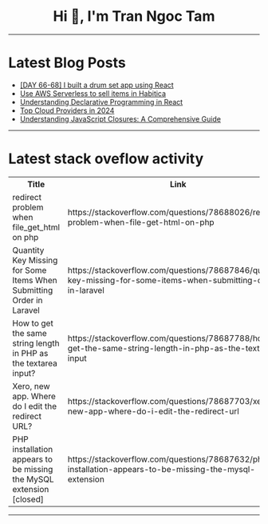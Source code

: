<h1 align="center">Hi 👋, I'm Tran Ngoc Tam</h1>

---

# Latest Blog Posts 
<!-- BLOG-POST-LIST:START -->
- [[DAY 66-68] I built a drum set app using React](https://dev.to/thomascansino/day-66-68-i-built-a-drum-set-app-using-react-4i19)
- [Use AWS Serverless to sell items in Habitica](https://dev.to/aws-builders/use-aws-serverless-to-sell-items-in-habitica-91)
- [Understanding Declarative Programming in React](https://dev.to/imabhinavdev/understanding-declarative-programming-in-react-197i)
- [Top Cloud Providers in 2024](https://dev.to/devops_den/top-cloud-providers-in-2024-fne)
- [Understanding JavaScript Closures: A Comprehensive Guide](https://dev.to/mukeshb/understanding-javascript-closures-a-comprehensive-guide-306p)
<!-- BLOG-POST-LIST:END -->

---

# Latest stack oveflow activity
<table>
  <tr><th>Title</th><th>Link</th></tr>
  <!-- STACKOVERFLOW:START --><tr><td>redirect problem when file_get_html on php</td><td>https://stackoverflow.com/questions/78688026/redirect-problem-when-file-get-html-on-php</td></tr><tr><td>Quantity Key Missing for Some Items When Submitting Order in Laravel</td><td>https://stackoverflow.com/questions/78687846/quantity-key-missing-for-some-items-when-submitting-order-in-laravel</td></tr><tr><td>How to get the same string length in PHP as the textarea input?</td><td>https://stackoverflow.com/questions/78687788/how-to-get-the-same-string-length-in-php-as-the-textarea-input</td></tr><tr><td>Xero, new app. Where do I edit the redirect URL?</td><td>https://stackoverflow.com/questions/78687703/xero-new-app-where-do-i-edit-the-redirect-url</td></tr><tr><td>PHP installation appears to be missing the MySQL extension [closed]</td><td>https://stackoverflow.com/questions/78687632/php-installation-appears-to-be-missing-the-mysql-extension</td></tr><!-- STACKOVERFLOW:END -->
</table>

---


